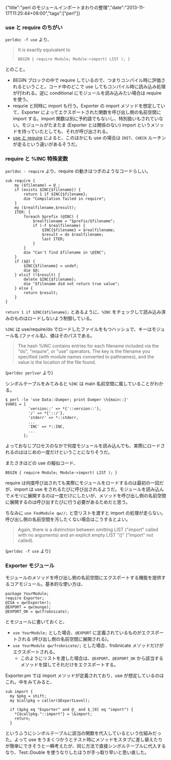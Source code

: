 {"title":"perl のモジュールインポートまわりの整理","date":"2013-11-17T11:25:44+09:00","tags":["perl"]}

### use と require のちがい

`perldoc -f use` より、

> It is exactly equivalent to
>
>     BEGIN { require Module; Module->import( LIST ); }

とのこと。

- BEGIN ブロックの中で require しているので、つまりコンパイル時に評価されるということ。コード中のどこで use してもコンパイル時に読み込み処理が行われる。逆に conditional にモジュールを読み込みたい場合は require を使う。
- requrie と同時に import も行う。Exporter の import メソッドを想定していて、Exporter によってエクスポートされた関数を呼び出し側の名前空間に import する。import 関数は別に予約語でもないし、特別扱いもされていない。モジュールがたまたま (Exporter とは関係のない) import というメソッドを持っていたとしても、それが呼び出される。
- [use と require](http://tech.bayashi.net/pdmemo/use-require.html) によると、このほかにも use の場合は `INIT`、`CHECK` ルーチンが走るという違いがあるそうだ。

### require と %INC 特殊変数

`perldoc - require` より、require の動きはつぎのようなコードらしい。

<pre><code data-language="perl">sub require {
    my ($filename) = @_;
    if (exists $INC{$filename}) {
        return 1 if $INC{$filename};
        die "Compilation failed in require";
    }
    my ($realfilename,$result);
    ITER: {
        foreach $prefix (@INC) {
            $realfilename = "$prefix/$filename";
            if (-f $realfilename) {
                $INC{$filename} = $realfilename;
                $result = do $realfilename;
                last ITER;
            }
        }
        die "Can't find $filename in \@INC";
    }
    if ($@) {
        $INC{$filename} = undef;
        die $@;
    } elsif (!$result) {
        delete $INC{$filename};
        die "$filename did not return true value";
    } else {
        return $result;
    }
}</code></pre>

`return 1 if $INC{$filename};` とあるように、`%INC` をチェックして読み込み済みのものはロードしないよう制御している。

`%INC` は use/require/do でロードしたファイルをもつハッシュで、キーはモジュール名 (ファイル名)、値はそのパスである。

> The hash %INC contains entries for each filename included via
> the "do", "require", or "use" operators.  The key is the
> filename you specified (with module names converted to
> pathnames), and the value is the location of the file found.

 (`perldoc perlvar` より)

シンボルテーブルをみてみると `%INC` は main 名前空間に属していることがわかる。

    $ perl -le 'use Data::Dumper; print Dumper \%{main::}'
    $VAR1 = {
              'version::' => *{'::version::'},
              '/' => *{'::/'},
              'stderr' => *::stderr,
              ...
              'INC' => *::INC,
              ...
            };

よっておなじプロセスのなかで何度モジュールを読み込んでも、実際にロードされるのははじめの一度だけということになりそうだ。

またさきほどの use の擬似コード、

`BEGIN { require Module; Module->import( LIST ); }`

require は何度呼び出されても実際にモジュールをロードするのは最初の一回だが、import は use をされるたびに呼び出されるようだ。モジュールを読み込んでメモリに展開するのは一度だけにしたいが、メソッドを呼び出し側の名前空間に展開するのは呼び出すたびに行う必要があるためだと思う。

ちなみに `use FooModule qw//;` と空リストを渡すと import の処理が走らない。呼び出し側の名前空間を汚したくない場合はこうするとよい。

> Again, there is a distinction between omitting LIST ("import"
> called with no arguments) and an explicit empty LIST "()"
> ("import" not called).

 (`perldoc -f use` より)

### Exporter モジュール

モジュールのメソッドを呼び出し側の名前空間にエクスポートする機能を提供するコアモジュール。基本的な使い方は、

<pre><code data-language="perl">package YourModule;
require Exporter;
@ISA = qw(Exporter);
@EXPORT = qw(munge);
@EXPORT_OK = qw(frobnicate);</code></pre>

とモジュールに書いておくと、

- `use YourModule;` とした場合、`@EXPORT` に定義されているものがエクスポートされる (呼び出し側の名前空間に展開される)。
- `use YourModule qw/frobnicate/;` とした場合、frobnicate メソッドだけがエクスポートされる。
  - このようにリストを渡した場合は、`@EXPORT`、`@EXPORT_OK` から該当するメソッドを探してそれだけをエクスポートする。

Exporter.pm では import メソッドが定義されており、use が想定しているのはこれ。中をみてみると、

<pre><code data-language="perl">sub import {
  my $pkg = shift;
  my $callpkg = caller($ExportLevel);

  if ($pkg eq "Exporter" and @_ and $_[0] eq "import") {
    *{$callpkg."::import"} = \&import;
    return;
  }</code></pre>

というふうにシンボルテーブルに該当の関数を代入しているという仕組みだった。よって use をうまくつかうとテスト時にメソッドをスタブに差し替えたりが簡単にできそうと一瞬考えたが、同じ方法で直接シンボルテーブルに代入するなり、Test::Double を使うなりしたほうが手っ取り早いと思い直した。
